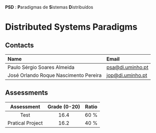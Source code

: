 **PSD** : **P**aradigmas de **S**istemas **D**istribuídos
# Distributed Systems Paradigms

## Contacts

| Name | Email |
| :------ | :-----------|
| Paulo Sérgio Soares Almeida | psa@di.uminho.pt |
| José Orlando Roque Nascimento Pereira | jop@di.uminho.pt |

## Assessments

| Assessment       | Grade (0-20) | Ratio |
| :-:              | :-:          |  :-:  |
| Test             | 16.4         |  60 % |
| Pratical Project | 16.2         | 40 % |
